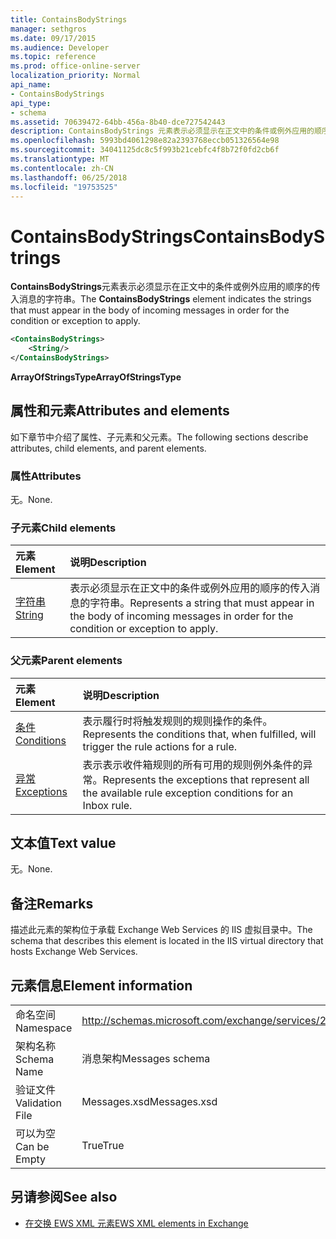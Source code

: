 ```yaml
---
title: ContainsBodyStrings
manager: sethgros
ms.date: 09/17/2015
ms.audience: Developer
ms.topic: reference
ms.prod: office-online-server
localization_priority: Normal
api_name:
- ContainsBodyStrings
api_type:
- schema
ms.assetid: 70639472-64bb-456a-8b40-dce727542443
description: ContainsBodyStrings 元素表示必须显示在正文中的条件或例外应用的顺序的传入消息的字符串。
ms.openlocfilehash: 5993bd4061298e82a2393768eccb051326564e98
ms.sourcegitcommit: 34041125dc8c5f993b21cebfc4f8b72f0fd2cb6f
ms.translationtype: MT
ms.contentlocale: zh-CN
ms.lasthandoff: 06/25/2018
ms.locfileid: "19753525"
---
```

# <a name="containsbodystrings"></a><span data-ttu-id="c0e79-103">ContainsBodyStrings</span><span class="sxs-lookup"><span data-stu-id="c0e79-103">ContainsBodyStrings</span></span>

<span data-ttu-id="c0e79-104">**ContainsBodyStrings**元素表示必须显示在正文中的条件或例外应用的顺序的传入消息的字符串。</span><span class="sxs-lookup"><span data-stu-id="c0e79-104">The **ContainsBodyStrings** element indicates the strings that must appear in the body of incoming messages in order for the condition or exception to apply.</span></span> 
  
```XML
<ContainsBodyStrings>
    <String/>
</ContainsBodyStrings>
```

 <span data-ttu-id="c0e79-105">**ArrayOfStringsType**</span><span class="sxs-lookup"><span data-stu-id="c0e79-105">**ArrayOfStringsType**</span></span>
## <a name="attributes-and-elements"></a><span data-ttu-id="c0e79-106">属性和元素</span><span class="sxs-lookup"><span data-stu-id="c0e79-106">Attributes and elements</span></span>

<span data-ttu-id="c0e79-107">如下章节中介绍了属性、子元素和父元素。</span><span class="sxs-lookup"><span data-stu-id="c0e79-107">The following sections describe attributes, child elements, and parent elements.</span></span>
  
### <a name="attributes"></a><span data-ttu-id="c0e79-108">属性</span><span class="sxs-lookup"><span data-stu-id="c0e79-108">Attributes</span></span>

<span data-ttu-id="c0e79-109">无。</span><span class="sxs-lookup"><span data-stu-id="c0e79-109">None.</span></span>
  
### <a name="child-elements"></a><span data-ttu-id="c0e79-110">子元素</span><span class="sxs-lookup"><span data-stu-id="c0e79-110">Child elements</span></span>

|<span data-ttu-id="c0e79-111">**元素**</span><span class="sxs-lookup"><span data-stu-id="c0e79-111">**Element**</span></span>|<span data-ttu-id="c0e79-112">**说明**</span><span class="sxs-lookup"><span data-stu-id="c0e79-112">**Description**</span></span>|
|:-----|:-----|
|[<span data-ttu-id="c0e79-113">字符串</span><span class="sxs-lookup"><span data-stu-id="c0e79-113">String</span></span>](string.md) <br/> |<span data-ttu-id="c0e79-114">表示必须显示在正文中的条件或例外应用的顺序的传入消息的字符串。</span><span class="sxs-lookup"><span data-stu-id="c0e79-114">Represents a string that must appear in the body of incoming messages in order for the condition or exception to apply.</span></span>  <br/> |
   
### <a name="parent-elements"></a><span data-ttu-id="c0e79-115">父元素</span><span class="sxs-lookup"><span data-stu-id="c0e79-115">Parent elements</span></span>

|<span data-ttu-id="c0e79-116">**元素**</span><span class="sxs-lookup"><span data-stu-id="c0e79-116">**Element**</span></span>|<span data-ttu-id="c0e79-117">**说明**</span><span class="sxs-lookup"><span data-stu-id="c0e79-117">**Description**</span></span>|
|:-----|:-----|
|[<span data-ttu-id="c0e79-118">条件</span><span class="sxs-lookup"><span data-stu-id="c0e79-118">Conditions</span></span>](conditions.md) <br/> |<span data-ttu-id="c0e79-119">表示履行时将触发规则的规则操作的条件。</span><span class="sxs-lookup"><span data-stu-id="c0e79-119">Represents the conditions that, when fulfilled, will trigger the rule actions for a rule.</span></span>  <br/> |
|[<span data-ttu-id="c0e79-120">异常</span><span class="sxs-lookup"><span data-stu-id="c0e79-120">Exceptions</span></span>](exceptions.md) <br/> |<span data-ttu-id="c0e79-121">表示表示收件箱规则的所有可用的规则例外条件的异常。</span><span class="sxs-lookup"><span data-stu-id="c0e79-121">Represents the exceptions that represent all the available rule exception conditions for an Inbox rule.</span></span>  <br/> |
   
## <a name="text-value"></a><span data-ttu-id="c0e79-122">文本值</span><span class="sxs-lookup"><span data-stu-id="c0e79-122">Text value</span></span>

<span data-ttu-id="c0e79-123">无。</span><span class="sxs-lookup"><span data-stu-id="c0e79-123">None.</span></span>
  
## <a name="remarks"></a><span data-ttu-id="c0e79-124">备注</span><span class="sxs-lookup"><span data-stu-id="c0e79-124">Remarks</span></span>

<span data-ttu-id="c0e79-125">描述此元素的架构位于承载 Exchange Web Services 的 IIS 虚拟目录中。</span><span class="sxs-lookup"><span data-stu-id="c0e79-125">The schema that describes this element is located in the IIS virtual directory that hosts Exchange Web Services.</span></span>
  
## <a name="element-information"></a><span data-ttu-id="c0e79-126">元素信息</span><span class="sxs-lookup"><span data-stu-id="c0e79-126">Element information</span></span>

|||
|:-----|:-----|
|<span data-ttu-id="c0e79-127">命名空间</span><span class="sxs-lookup"><span data-stu-id="c0e79-127">Namespace</span></span>  <br/> |http://schemas.microsoft.com/exchange/services/2006/messages  <br/> |
|<span data-ttu-id="c0e79-128">架构名称</span><span class="sxs-lookup"><span data-stu-id="c0e79-128">Schema Name</span></span>  <br/> |<span data-ttu-id="c0e79-129">消息架构</span><span class="sxs-lookup"><span data-stu-id="c0e79-129">Messages schema</span></span>  <br/> |
|<span data-ttu-id="c0e79-130">验证文件</span><span class="sxs-lookup"><span data-stu-id="c0e79-130">Validation File</span></span>  <br/> |<span data-ttu-id="c0e79-131">Messages.xsd</span><span class="sxs-lookup"><span data-stu-id="c0e79-131">Messages.xsd</span></span>  <br/> |
|<span data-ttu-id="c0e79-132">可以为空</span><span class="sxs-lookup"><span data-stu-id="c0e79-132">Can be Empty</span></span>  <br/> |<span data-ttu-id="c0e79-133">True</span><span class="sxs-lookup"><span data-stu-id="c0e79-133">True</span></span>  <br/> |
   
## <a name="see-also"></a><span data-ttu-id="c0e79-134">另请参阅</span><span class="sxs-lookup"><span data-stu-id="c0e79-134">See also</span></span>



- [<span data-ttu-id="c0e79-135">在交换 EWS XML 元素</span><span class="sxs-lookup"><span data-stu-id="c0e79-135">EWS XML elements in Exchange</span></span>](ews-xml-elements-in-exchange.md)

